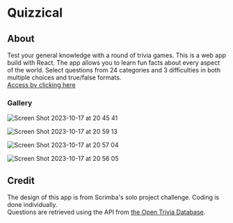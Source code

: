 # Quizzical
## About
Test your general knowledge with a round of trivia games. This is a web app build with React. The app allows you to learn fun facts about every aspect of the world. Select questions from 24 categories and 3 difficulties in both multiple choices and true/false formats.   
[Access by clicking here](https://candid-taffy-9395de.netlify.app/)
### Gallery
![Screen Shot 2023-10-17 at 20 45 41](https://github.com/1214443427/quizzical-react-project/assets/36424586/f7789672-43b5-40aa-8f8f-0f0b98fa595f)

![Screen Shot 2023-10-17 at 20 59 13](https://github.com/1214443427/quizzical-react-project/assets/36424586/9dcbbade-ad76-4f37-86a4-d56e06dfbcd3)

![Screen Shot 2023-10-17 at 20 57 04](https://github.com/1214443427/quizzical-react-project/assets/36424586/ce1e9573-c67c-41fe-bfad-402480497592)

![Screen Shot 2023-10-17 at 20 56 05](https://github.com/1214443427/quizzical-react-project/assets/36424586/f72e5178-c3c7-47c5-8932-58a56aed7812)

## Credit
The design of this app is from Scrimba's solo project challenge. Coding is done individually.  
Questions are retrieved using the API from [the Open Trivia Database](https://opentdb.com/api_config.php).
